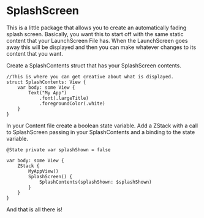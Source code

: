 # SplashScreen

This is a little package that allows you to create an automatically fading splash screen. Basically, you want this to start off with the same static content that your LaunchScreen File has. When the LaunchScreen goes away this will be displayed and then you can make whatever changes to its content that you want.


Create a SplashContents struct that has your SplashScreen contents.

```
//This is where you can get creative about what is displayed.
struct SplashContents: View {
    var body: some View {
        Text("My App")
            .font(.largeTitle)
            .foregroundColor(.white)
    }
}
```
In your Content file create a boolean state variable. Add a ZStack with a call to SplashScreen passing in your SplashContents and a binding to the state variable.

```
@State private var splashShown = false

var body: some View {
    ZStack {
        MyAppView()
        SplashScreen() {
            SplashContents(splashShown: $splashShown)
        }
    }
}
```

And that is all there is!
